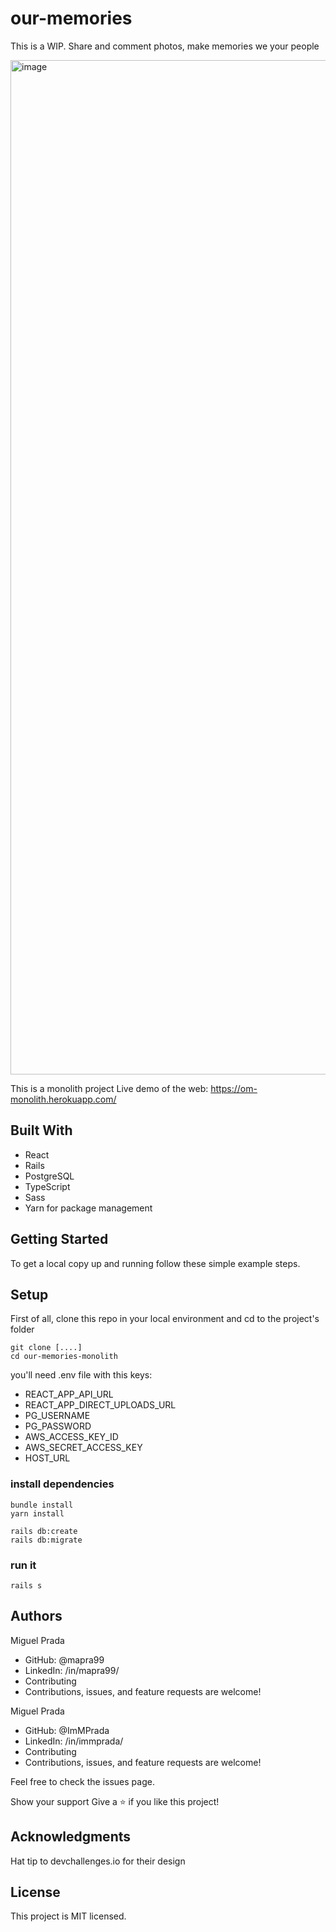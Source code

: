 # our-memories

This is a WIP. Share and comment photos, make memories we your people

<img width="1623" alt="image" src="https://user-images.githubusercontent.com/26731448/163223736-220c3d91-e127-46a7-995f-b9fab138d05f.png">


This is a monolith project
Live demo of the web: https://om-monolith.herokuapp.com/

## Built With

- React
- Rails
- PostgreSQL
- TypeScript
- Sass
- Yarn for package management


## Getting Started
To get a local copy up and running follow these simple example steps.

## Setup
First of all, clone this repo in your local environment and cd to the project's folder

```
git clone [....]
cd our-memories-monolith
```
you'll need  .env file with this keys:

- REACT_APP_API_URL
- REACT_APP_DIRECT_UPLOADS_URL
- PG_USERNAME
- PG_PASSWORD
- AWS_ACCESS_KEY_ID
- AWS_SECRET_ACCESS_KEY
- HOST_URL

### install dependencies

```
bundle install
yarn install

rails db:create
rails db:migrate
```

### run it

```
rails s
```


## Authors
Miguel Prada

- GitHub: @mapra99
- LinkedIn: /in/mapra99/
- Contributing
- Contributions, issues, and feature requests are welcome!

Miguel Prada

- GitHub: @ImMPrada
- LinkedIn: /in/immprada/
- Contributing
- Contributions, issues, and feature requests are welcome!

Feel free to check the issues page.

Show your support
Give a ⭐️ if you like this project!

## Acknowledgments
Hat tip to devchallenges.io for their design

## License
This project is MIT licensed.
